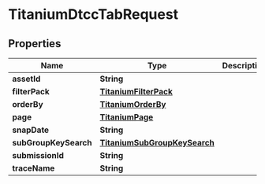 

# TitaniumDtccTabRequest


## Properties

| Name | Type | Description | Notes |
|------------ | ------------- | ------------- | -------------|
|**assetId** | **String** |  |  [optional] |
|**filterPack** | [**TitaniumFilterPack**](TitaniumFilterPack.md) |  |  [optional] |
|**orderBy** | [**TitaniumOrderBy**](TitaniumOrderBy.md) |  |  [optional] |
|**page** | [**TitaniumPage**](TitaniumPage.md) |  |  [optional] |
|**snapDate** | **String** |  |  [optional] |
|**subGroupKeySearch** | [**TitaniumSubGroupKeySearch**](TitaniumSubGroupKeySearch.md) |  |  [optional] |
|**submissionId** | **String** |  |  [optional] |
|**traceName** | **String** |  |  [optional] |



